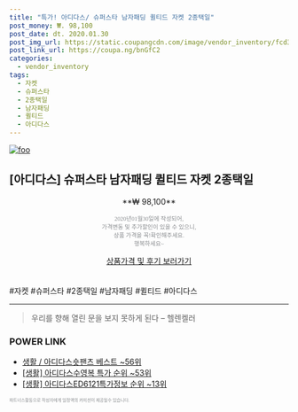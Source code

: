 ```yaml
--- 
title: "특가! 아디다스/ 슈퍼스타 남자패딩 퀼티드 자켓 2종택일" 
post_money: ₩. 98,100 
post_date: dt. 2020.01.30 
post_img_url: https://static.coupangcdn.com/image/vendor_inventory/fcd3/9c4ed3384f1d770f66a1799cc8dc4089219fd0546d253537c998a4a13343.jpg 
post_link_url: https://coupa.ng/bnGfC2 
categories: 
  - vendor_inventory 
tags: 
  - 자켓 
  - 슈퍼스타 
  - 2종택일 
  - 남자패딩 
  - 퀼티드 
  - 아디다스 
--- 
```

[![foo](https://static.coupangcdn.com/image/vendor_inventory/fcd3/9c4ed3384f1d770f66a1799cc8dc4089219fd0546d253537c998a4a13343.jpg)](https://coupa.ng/bnGfC2) 

## [아디다스] 슈퍼스타 남자패딩 퀼티드 자켓 2종택일 
<p style="text-align: center;">**₩ 98,100**</p> 
<p style="text-align: center;"><span style="color: #898c8f; font-family: Georgia,Times,serif; font-size: 0.75em;">2020년01월30일에 작성되어, <br>가격변동 및 추가할인이 있을 수 있으니,<br> 상품 가격을 꼭!확인해주세요.<br>행복하세요~</span> 
</p>	 
<div markdown="0" style="text-align: center;"><a href="https://coupa.ng/bnGfC2" class="btn btn--success">상품가격 및 후기 보러가기</a></div> 
<br><br> 
  #자켓 #슈퍼스타 #2종택일 #남자패딩 #퀼티드 #아디다스 
<hr> 

> 우리를 향해 열린 문을 보지 못하게 된다  – 헬렌켈러 


### POWER LINK

* <a href="https://blog.naver.com/santokki14/221787116636" target="_blank">생활 / 아디다스숏팬츠 베스트 ~56위</a>
* <a href="https://blog.naver.com/sakai111/221783796920" target="_blank"> [생활] 아디다스수영복 특가 순위 ~53위</a>
* <a href="https://blog.naver.com/sakai111/221774792395" target="_blank"> [생활] 아디다스ED6121특가정보 순위 ~13위</a>

<span style="color: #898c8f; font-family: Georgia,Times,serif; font-size: 0.55em;">파트너스활동으로 작성자에게 일정액의 커미션이 제공될수 있습니다.</span> 
